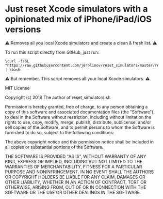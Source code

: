 # Just reset Xcode simulators with a opinionated mix of iPhone/iPad/iOS versions

⚠️ Removes all you local Xcode simulators and create a clean & fresh list. ⚠️

To run this script directly from GitHub, just run:

```
\curl -fsSL "https://raw.githubusercontent.com/jerolimov/reset_simulators/master/reset_simulators.sh" | \bash
```

⚠️ But remember. This script removes all your local Xcode simulators. ⚠️


MIT License

Copyright (c) 2018 The author of reset_simulators.sh

Permission is hereby granted, free of charge, to any person obtaining a copy
of this software and associated documentation files (the "Software"), to deal
in the Software without restriction, including without limitation the rights
to use, copy, modify, merge, publish, distribute, sublicense, and/or sell
copies of the Software, and to permit persons to whom the Software is
furnished to do so, subject to the following conditions:

The above copyright notice and this permission notice shall be included in all
copies or substantial portions of the Software.

THE SOFTWARE IS PROVIDED "AS IS", WITHOUT WARRANTY OF ANY KIND, EXPRESS OR
IMPLIED, INCLUDING BUT NOT LIMITED TO THE WARRANTIES OF MERCHANTABILITY,
FITNESS FOR A PARTICULAR PURPOSE AND NONINFRINGEMENT. IN NO EVENT SHALL THE
AUTHORS OR COPYRIGHT HOLDERS BE LIABLE FOR ANY CLAIM, DAMAGES OR OTHER
LIABILITY, WHETHER IN AN ACTION OF CONTRACT, TORT OR OTHERWISE, ARISING FROM,
OUT OF OR IN CONNECTION WITH THE SOFTWARE OR THE USE OR OTHER DEALINGS IN THE
SOFTWARE.
